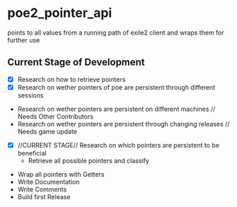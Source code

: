 # poe2_pointer_api
points to all values from a running path of exile2 client and wraps them for further use

## Current Stage of Development
- [x] Research on how to retrieve pointers
- [x] Research on wether pointers of poe are persistent through different sessions
- Research on wether pointers are persistent on different machines // Needs Other Contributors
- Research on wether pointers are persistent through changing releases // Needs game update
- [x] //CURRENT STAGE// Research on which pointers are persistent to be beneficial
  - Retrieve all possible pointers and classify 
- Wrap all pointers with Getters
- Write Documentation
- Write Comments
- Build first Release